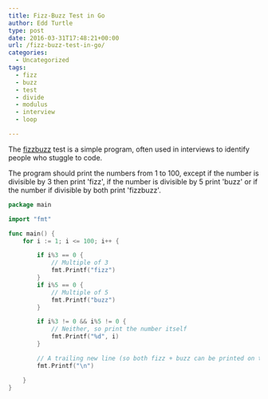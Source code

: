 ```yaml
---
title: Fizz-Buzz Test in Go
author: Edd Turtle
type: post
date: 2016-03-31T17:48:21+00:00
url: /fizz-buzz-test-in-go/
categories:
  - Uncategorized
tags:
  - fizz
  - buzz
  - test
  - divide
  - modulus
  - interview
  - loop

---
```

The [fizzbuzz](http://wiki.c2.com/?FizzBuzzTest) test is a simple program, often used in interviews to identify people who stuggle to code. 

The program should print the numbers from 1 to 100, except if the number is divisible by 3 then print 'fizz', if the number is divisible by 5 print 'buzz' or if the number if divisible by both print 'fizzbuzz'.

```go
package main

import "fmt"

func main() {
    for i := 1; i <= 100; i++ {

        if i%3 == 0 {
            // Multiple of 3
            fmt.Printf("fizz")
        }
        if i%5 == 0 {
            // Multiple of 5
            fmt.Printf("buzz")
        }

        if i%3 != 0 && i%5 != 0 {
            // Neither, so print the number itself
            fmt.Printf("%d", i)
        }

        // A trailing new line (so both fizz + buzz can be printed on the same line)
        fmt.Printf("\n")

    }
}
```